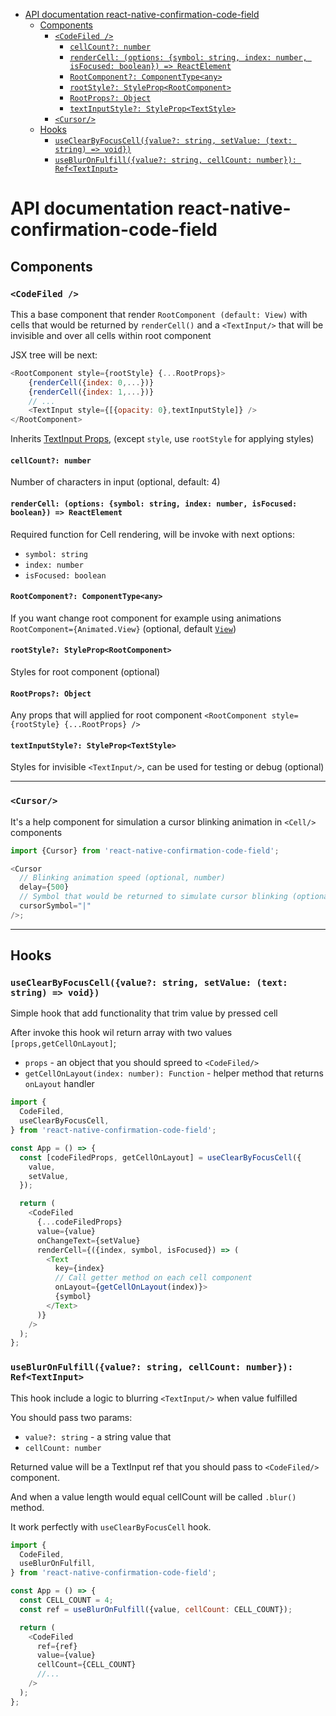 <!-- START doctoc generated TOC please keep comment here to allow auto update -->
<!-- DON'T EDIT THIS SECTION, INSTEAD RE-RUN doctoc TO UPDATE -->


- [API documentation react-native-confirmation-code-field](#api-documentation-react-native-confirmation-code-field)
  - [Components](#components)
    - [`<CodeFiled />`](#codefiled-)
      - [`cellCount?: number`](#cellcount-number)
      - [`renderCell: (options: {symbol: string, index: number, isFocused: boolean}) => ReactElement`](#rendercell-options-symbol-string-index-number-isfocused-boolean--reactelement)
      - [`RootComponent?: ComponentType<any>`](#rootcomponent-componenttypeany)
      - [`rootStyle?: StyleProp<RootComponent>`](#rootstyle-styleproprootcomponent)
      - [`RootProps?: Object`](#rootprops-object)
      - [`textInputStyle?: StyleProp<TextStyle>`](#textinputstyle-styleproptextstyle)
    - [`<Cursor/>`](#cursor)
  - [Hooks](#hooks)
    - [`useClearByFocusCell({value?: string, setValue: (text: string) => void})`](#useclearbyfocuscellvalue-string-setvalue-text-string--void)
    - [`useBlurOnFulfill({value?: string, cellCount: number}): Ref<TextInput>`](#usebluronfulfillvalue-string-cellcount-number-reftextinput)

<!-- END doctoc generated TOC please keep comment here to allow auto update -->

# API documentation react-native-confirmation-code-field

## Components

### `<CodeFiled />`

This a base component that render `RootComponent (default: View)` with cells that would be returned by `renderCell()` and a `<TextInput/>` that will be invisible and over all cells within root component

JSX tree will be next:

```js
<RootComponent style={rootStyle} {...RootProps}>
    {renderCell({index: 0,...})}
    {renderCell({index: 1,...})}
    // ...
    <TextInput style={[{opacity: 0},textInputStyle]} />
</RootComponent>
```

Inherits [TextInput Props](https://facebook.github.io/react-native/docs/textinput#props), (except `style`, use `rootStyle` for applying styles)

#### `cellCount?: number`

Number of characters in input (optional, default: 4)

#### `renderCell: (options: {symbol: string, index: number, isFocused: boolean}) => ReactElement`

Required function for Cell rendering, will be invoke with next options:

- `symbol: string`
- `index: number`
- `isFocused: boolean`

#### `RootComponent?: ComponentType<any>`

If you want change root component for example using animations `RootComponent={Animated.View}` (optional, default [`View`](https://facebook.github.io/react-native/docs/view))

#### `rootStyle?: StyleProp<RootComponent>`

Styles for root component (optional)

#### `RootProps?: Object`

Any props that will applied for root component `<RootComponent style={rootStyle} {...RootProps} />`

#### `textInputStyle?: StyleProp<TextStyle>`

Styles for invisible `<TextInput/>`, can be used for testing or debug (optional)

---

### `<Cursor/>`

It's a help component for simulation a cursor blinking animation in `<Cell/>` components

```js
import {Cursor} from 'react-native-confirmation-code-field';

<Cursor
  // Blinking animation speed (optional, number)
  delay={500}
  // Symbol that would be returned to simulate cursor blinking (optional, string)
  cursorSymbol="|"
/>;
```

---

## Hooks

### `useClearByFocusCell({value?: string, setValue: (text: string) => void})`

Simple hook that add functionality that trim value by pressed cell

After invoke this hook wil return array with two values `[props,getCellOnLayout]`;

- `props` - an object that you should spreed to `<CodeFiled/>`
- `getCellOnLayout(index: number): Function` - helper method that returns `onLayout` handler

```js
import {
  CodeFiled,
  useClearByFocusCell,
} from 'react-native-confirmation-code-field';

const App = () => {
  const [codeFiledProps, getCellOnLayout] = useClearByFocusCell({
    value,
    setValue,
  });

  return (
    <CodeFiled
      {...codeFiledProps}
      value={value}
      onChangeText={setValue}
      renderCell={({index, symbol, isFocused}) => (
        <Text
          key={index}
          // Call getter method on each cell component
          onLayout={getCellOnLayout(index)}>
          {symbol}
        </Text>
      )}
    />
  );
};
```

### `useBlurOnFulfill({value?: string, cellCount: number}): Ref<TextInput>`

This hook include a logic to blurring `<TextInput/>` when value fulfilled

You should pass two params:

- `value?: string` - a string value that
- `cellCount: number`

Returned value will be a TextInput ref that you should pass to `<CodeFiled/>` component.

And when a value length would equal cellCount will be called `.blur()` method.

It work perfectly with `useClearByFocusCell` hook.

```js
import {
  CodeFiled,
  useBlurOnFulfill,
} from 'react-native-confirmation-code-field';

const App = () => {
  const CELL_COUNT = 4;
  const ref = useBlurOnFulfill({value, cellCount: CELL_COUNT});

  return (
    <CodeFiled
      ref={ref}
      value={value}
      cellCount={CELL_COUNT}
      //...
    />
  );
};
```
